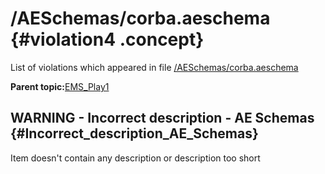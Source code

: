 # /AESchemas/corba.aeschema {#violation4 .concept}

List of violations which appeared in file [/AESchemas/corba.aeschema](../../../projects/EMS_Play1/AESchemas/corba.aeschema.md)

**Parent topic:**[EMS\_Play1](../../../qa/projects/EMS_Play1.md)

## WARNING - Incorrect description - AE Schemas {#Incorrect_description_AE_Schemas}

Item doesn't contain any description or description too short

